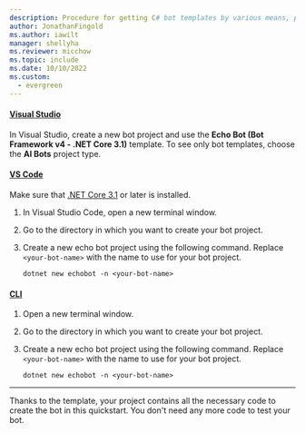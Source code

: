 ```yaml
---
description: Procedure for getting C# bot templates by various means, part of the quickstart to create a basic bot.
author: JonathanFingold
ms.author: iawilt
manager: shellyha
ms.reviewer: micchow
ms.topic: include
ms.date: 10/10/2022
ms.custom:
  - evergreen
---
```


#### [Visual Studio](#tab/vs)

In Visual Studio, create a new bot project and use the **Echo Bot (Bot Framework v4 - .NET Core 3.1)** template. To see only bot templates, choose the **AI Bots** project type.

#### [VS Code](#tab/vscode)

Make sure that [.NET Core 3.1](https://dotnet.microsoft.com/download) or later is installed.

1. In Visual Studio Code, open a new terminal window.
1. Go to the directory in which you want to create your bot project.
1. Create a new echo bot project using the following command. Replace `<your-bot-name>` with the name to use for your bot project.

   ```console
   dotnet new echobot -n <your-bot-name>
   ```

#### [CLI](#tab/cli)

1. Open a new terminal window.
1. Go to the directory in which you want to create your bot project.
1. Create a new echo bot project using the following command. Replace `<your-bot-name>` with the name to use for your bot project.

   ```console
   dotnet new echobot -n <your-bot-name>
   ```

---

Thanks to the template, your project contains all the necessary code to create the bot in this quickstart. You don't need any more code to test your bot.
